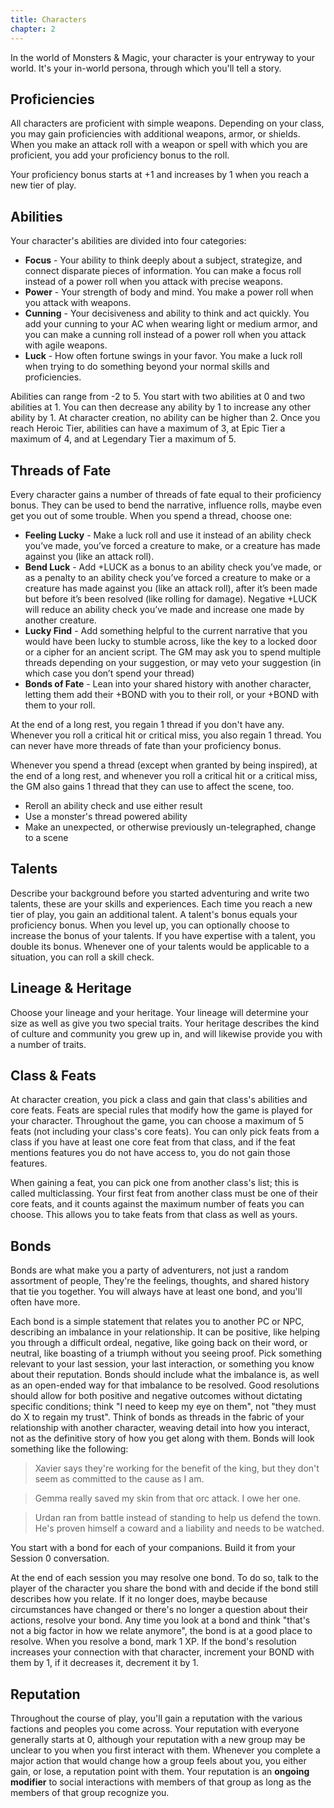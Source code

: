 ```yaml
---
title: Characters
chapter: 2
---
```


In the world of Monsters & Magic, your character is your entryway to your world. It's your in-world persona, through which you'll tell a story.

## Proficiencies

All characters are proficient with simple weapons. Depending on your class, you may gain proficiencies with additional weapons, armor, or shields. When you make an attack roll with a weapon or spell with which you are proficient, you add your proficiency bonus to the roll.

Your proficiency bonus starts at +1 and increases by 1 when you reach a new tier of play.

## Abilities

Your character's abilities are divided into four categories:

- **Focus** - Your ability to think deeply about a subject, strategize, and connect disparate pieces of information. You can make a focus roll instead of a power roll when you attack with precise weapons.
- **Power** - Your strength of body and mind. You make a power roll when you attack with weapons.
- **Cunning** - Your decisiveness and ability to think and act quickly. You add your cunning to your AC when wearing light or medium armor, and you can make a cunning roll instead of a power roll when you attack with agile weapons.
- **Luck** - How often fortune swings in your favor. You make a luck roll when trying to do something beyond your normal skills and proficiencies.

Abilities can range from -2 to 5. You start with two abilities at 0 and two abilities at 1. You can then decrease any ability by 1 to increase any other ability by 1. At character creation, no ability can be higher than 2. Once you reach Heroic Tier, abilities can have a maximum of 3, at Epic Tier a maximum of 4, and at Legendary Tier a maximum of 5.

## Threads of Fate

Every character gains a number of threads of fate equal to their proficiency bonus. They can be used to bend the narrative, influence rolls, maybe even get you out of some trouble. When you spend a thread, choose one:

- **Feeling Lucky** - Make a luck roll and use it instead of an ability check you’ve made, you’ve forced a creature to make, or a creature has made against you (like an attack roll).
- **Bend Luck** - Add +LUCK as a bonus to an ability check you’ve made, or as a penalty to an ability check you’ve forced a creature to make or a creature has made against you (like an attack roll), after it’s been made but before it’s been resolved (like rolling for damage). Negative +LUCK will reduce an ability check you’ve made and increase one made by another creature.
- **Lucky Find** - Add something helpful to the current narrative that you would have been lucky to stumble across, like the key to a locked door or a cipher for an ancient script. The GM may ask you to spend multiple threads depending on your suggestion, or may veto your suggestion (in which case you don’t spend your thread)
- **Bonds of Fate** - Lean into your shared history with another character, letting them add their +BOND with you to their roll, or your +BOND with them to your roll.

At the end of a long rest, you regain 1 thread if you don't have any. Whenever you roll a critical hit or critical miss, you also regain 1 thread. You can never have more threads of fate than your proficiency bonus.

Whenever you spend a thread (except when granted by being inspired), at the end of a long rest, and whenever you roll a critical hit or a critical miss, the GM also gains 1 thread that they can use to affect the scene, too.

- Reroll an ability check and use either result
- Use a monster's thread powered ability
- Make an unexpected, or otherwise previously un-telegraphed, change to a scene

## Talents

Describe your background before you started adventuring and write two talents, these are your skills and experiences. Each time you reach a new tier of play, you gain an additional talent. A talent's bonus equals your proficiency bonus. When you level up, you can optionally choose to increase the bonus of your talents. If you have expertise with a talent, you double its bonus. Whenever one of your talents would be applicable to a situation, you can roll a skill check.

## Lineage & Heritage

Choose your lineage and your heritage. Your lineage will determine your size as well as give you two special traits. Your heritage describes the kind of culture and community you grew up in, and will likewise provide you with a number of traits.

## Class & Feats

At character creation, you pick a class and gain that class's abilities and core feats. Feats are special rules that modify how the game is played for your character. Throughout the game, you can choose a maximum of 5 feats (not including your class's core feats). You can only pick feats from a class if you have at least one core feat from that class, and if the feat mentions features you do not have access to, you do not gain those features.

When gaining a feat, you can pick one from another class's list; this is called multiclassing. Your first feat from another class must be one of their core feats, and it counts against the maximum number of feats you can choose. This allows you to take feats from that class as well as yours.

## Bonds

Bonds are what make you a party of adventurers, not just a random assortment of people, They're the feelings, thoughts, and shared history that tie you together. You will always have at least one bond, and you'll often have more.

Each bond is a simple statement that relates you to another PC or NPC, describing an imbalance in your relationship. It can be positive, like helping you through a difficult ordeal, negative, like going back on their word, or neutral, like boasting of a triumph without you seeing proof. Pick something relevant to your last session, your last interaction, or something you know about their reputation. Bonds should include what the imbalance is, as well as an open-ended way for that imbalance to be resolved. Good resolutions should allow for both positive and negative outcomes without dictating specific conditions; think "I need to keep my eye on them", not "they must do X to regain my trust". Think of bonds as threads in the fabric of your relationship with another character, weaving detail into how you interact, not as the definitive story of how you get along with them. Bonds will look something like the following:

> Xavier says they're working for the benefit of the king, but they don't seem as committed to the cause as I am.

> Gemma really saved my skin from that orc attack. I owe her one.

> Urdan ran from battle instead of standing to help us defend the town. He's proven himself a coward and a liability and needs to be watched.

You start with a bond for each of your companions. Build it from your Session 0 conversation.

At the end of each session you may resolve one bond. To do so, talk to the player of the character you share the bond with and decide if the bond still describes how you relate. If it no longer does, maybe because circumstances have changed or there's no longer a question about their actions, resolve your bond. Any time you look at a bond and think "that's not a big factor in how we relate anymore", the bond is at a good place to resolve. When you resolve a bond, mark 1 XP. If the bond's resolution increases your connection with that character, increment your BOND with them by 1, if it decreases it, decrement it by 1.

## Reputation

Throughout the course of play, you'll gain a reputation with the various factions and peoples you come across. Your reputation with everyone generally starts at 0, although your reputation with a new group may be unclear to you when you first interact with them. Whenever you complete a major action that would change how a group feels about you, you either gain, or lose, a reputation point with them. Your reputation is an **ongoing modifier** to social interactions with members of that group as long as the members of that group recognize you.
